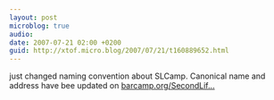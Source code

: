```yaml
---
layout: post
microblog: true
audio: 
date: 2007-07-21 02:00 +0200
guid: http://xtof.micro.blog/2007/07/21/t160889652.html
---
```

just changed naming convention about SLCamp. Canonical name and address have bee updated on [barcamp.org/SecondLif...](http://barcamp.org/SecondLifeCamp)
